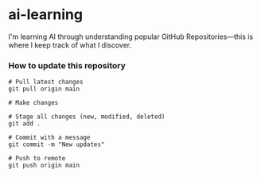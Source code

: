 # ai-learning

I'm learning AI through understanding popular GitHub Repositories—this is where I keep track of what I discover.

### How to update this repository
```shell
# Pull latest changes
git pull origin main

# Make changes

# Stage all changes (new, modified, deleted)
git add .

# Commit with a message
git commit -m "New updates"

# Push to remote
git push origin main
```


